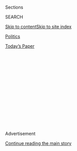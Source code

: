 <div id="app">

<div>

<div>

<div>

<div class="NYTAppHideMasthead css-1q2w90k e1suatyy0">

<div class="section css-ui9rw0 e1suatyy2">

<div class="css-eph4ug er09x8g0">

<div class="css-6n7j50">

</div>

<span class="css-1dv1kvn">Sections</span>

<div class="css-10488qs">

<span class="css-1dv1kvn">SEARCH</span>

</div>

[Skip to content](#site-content)[Skip to site
index](#site-index)

</div>

<div id="masthead-section-label" class="css-1wr3we4 eaxe0e00">

[Politics](https://www.nytimes.com/section/politics)

</div>

<div class="css-10698na e1huz5gh0">

</div>

</div>

<div id="masthead-bar-one" class="section hasLinks css-15hmgas e1csuq9d3">

<div class="css-uqyvli e1csuq9d0">

</div>

<div class="css-1uqjmks e1csuq9d1">

</div>

<div class="css-9e9ivx">

[](https://myaccount.nytimes.com/auth/login?response_type=cookie&client_id=vi)

</div>

<div class="css-1bvtpon e1csuq9d2">

[Today’s
Paper](https://www.nytimes.com/section/todayspaper)

</div>

</div>

</div>

</div>

<div data-aria-hidden="false">

<div id="site-content" data-role="main">

<div>

<div class="css-1aor85t" style="opacity:0.000000001;z-index:-1;visibility:hidden">

<div class="css-1hqnpie">

<div class="css-epjblv">

<span class="css-17xtcya">[Politics](/section/politics)</span><span class="css-x15j1o">|</span><span class="css-fwqvlz">Elliott
Abrams, Neoconservative Who Rejected Trump, May Serve
Him</span>

</div>

<div class="css-k008qs">

<div class="css-1iwv8en">

<span class="css-18z7m18"></span>

<div>

</div>

</div>

<span class="css-1n6z4y">https://nyti.ms/2jVYn4w</span>

<div class="css-1705lsu">

<div class="css-4xjgmj">

<div class="css-4skfbu" data-role="toolbar" data-aria-label="Social Media Share buttons, Save button, and Comments Panel with current comment count" data-testid="share-tools">

  - 
  - 
  - 
  - 
    
    <div class="css-6n7j50">
    
    </div>

  - 

</div>

</div>

</div>

</div>

</div>

</div>

<div class="css-13pd83m">

</div>

<div id="top-wrapper" class="css-1sy8kpn">

<div id="top-slug" class="css-l9onyx">

Advertisement

</div>

[Continue reading the main
story](#after-top)

<div class="ad top-wrapper" style="text-align:center;height:100%;display:block;min-height:250px">

<div id="top" class="place-ad" data-position="top" data-size-key="top">

</div>

</div>

<div id="after-top">

</div>

</div>

<div id="sponsor-wrapper" class="css-1hyfx7x">

<div id="sponsor-slug" class="css-19vbshk">

Supported by

</div>

[Continue reading the main
story](#after-sponsor)

<div id="sponsor" class="ad sponsor-wrapper" style="text-align:center;height:100%;display:block">

</div>

<div id="after-sponsor">

</div>

</div>

<div class="css-1vkm6nb ehdk2mb0">

# Elliott Abrams, Neoconservative Who Rejected Trump, May Serve Him

</div>

<div class="css-79elbk" data-testid="photoviewer-wrapper">

<div class="css-z3e15g" data-testid="photoviewer-wrapper-hidden">

</div>

<div class="css-1a48zt4 ehw59r15" data-testid="photoviewer-children">

![<span class="css-16f3y1r e13ogyst0" data-aria-hidden="true">Elliott
Abrams in 2011. He is a State Department veteran who served under
Presidents Ronald Reagan and George W.
Bush.</span><span class="css-cnj6d5 e1z0qqy90" itemprop="copyrightHolder"><span class="css-1ly73wi e1tej78p0">Credit...</span><span><span>Jim
Watson/Agence France-Presse — Getty
Images</span></span></span>](https://static01.nyt.com/images/2017/02/07/us/07abrams/07abrams-articleInline.jpg?quality=75&auto=webp&disable=upscale)

</div>

</div>

<div class="css-xt80pu e12qa4dv0">

<div class="css-18e8msd">

<div class="css-vp77d3 epjyd6m0">

<div class="css-1baulvz">

By [<span class="css-1baulvz" itemprop="name">Gardiner
Harris</span>](http://www.nytimes.com/by/gardiner-harris) and
[<span class="css-1baulvz last-byline" itemprop="name">David E.
Sanger</span>](http://www.nytimes.com/by/david-e-sanger)

</div>

</div>

  - Feb. 6,
    2017

  - 
    
    <div class="css-4xjgmj">
    
    <div class="css-d8bdto" data-role="toolbar" data-aria-label="Social Media Share buttons, Save button, and Comments Panel with current comment count" data-testid="share-tools">
    
      - 
      - 
      - 
      - 
        
        <div class="css-6n7j50">
        
        </div>
    
      - 
    
    </div>
    
    </div>

</div>

</div>

<div class="section meteredContent css-1r7ky0e" name="articleBody" itemprop="articleBody">

<div class="css-1fanzo5 StoryBodyCompanionColumn">

<div class="css-53u6y8">

WASHINGTON — Elliott Abrams, a neoconservative who has long argued for
an activist foreign policy that spreads American values around the
world, was advising Republicans just last spring to “keep your distance”
from Donald J. Trump and offering advice about what the party should do
after the “Trump collapse.”

On Tuesday, Mr. Abrams is set to visit President Trump in the White
House to determine whether there is a job for him in the new
administration, as the State Department’s No. 2 official.

As part of the vetting process to see whether Mr. Abrams will serve as
Secretary of State Rex W. Tillerson’s deputy, his writings have been
scrutinized in a White House suspicious of anyone who was not a Trump
loyalist from the beginning.

But the advantage of picking Mr. Abrams is clear: He knows the inner
workings of the department, he served under Ronald Reagan and George W.
Bush, and, like Mr. Trump, he is often a critic of the Washington
foreign policy establishment. Of course, he is also a member of it.

</div>

</div>

<div class="css-1fanzo5 StoryBodyCompanionColumn">

<div class="css-53u6y8">

It appears that selecting Mr. Abrams is not a done deal, with much
probably riding on his conversation with a president whose campaign he
urged others not to join. But some are already predicting that he will
emerge as part of the Trump team.

“I think he’s pretty close to being named,” James Jay Carafano, a
Heritage Foundation fellow who advised the Trump transition team on the
State Department, said in an interview.

Mr. Abrams, 69, is described politely in foreign policy circles as a
“controversial” figure, but that deeply understates the case.

He is remembered best for the days when he was an assistant secretary of
state during the Reagan administration, and his conviction in 1991 on
two misdemeanor counts of withholding information from Congress during
the Iran-contra affair. He was later pardoned by President George Bush,
and that moment has largely receded from memory — although if he is
nominated, there is little question that Democrats will bring it up
again.

Still, his selection would calm many at the State Department who worry
that Mr. Tillerson, who has never served in government, is about to
discover how running a large government bureaucracy full of dissenting
opinions differs from running Exxon Mobil, where he was chief executive.
Mr. Abrams knows the building well and, with a genial style and sharp
views, knows how to navigate the national security bureaucracy.

</div>

</div>

<div class="css-1fanzo5 StoryBodyCompanionColumn">

<div class="css-53u6y8">

His last stint in government was as deputy national security adviser
during the George W. Bush administration. He often collaborated but
sometimes feuded with Secretary of State Condoleezza Rice over whether
the Middle East peace process was, in fact, meaningful.

“The peace process was like Tinkerbell in that if we all just believe in
it firmly enough, it really would survive,” he wrote in a book, “Tested
by Zion,” about the Bush administration’s efforts.

In ordinary times, nominating Mr. Abrams would set off tremendous
opposition, especially from the left. But Mr. Trump’s many promises
during the campaign to upend decades of bipartisan foreign policy
doctrine, as well as a series of phone calls and meetings in recent
weeks that left allies feeling insulted, led many experts to applaud him
as a man who could put the Trump administration on a more predictable
path.

“For the most part, I think he would be welcomed in the State
Department,” said Dennis Ross, the senior Middle East adviser under
President Barack Obama. “He’s seen as serious, responsible and
knowledgeable.”

Mr. Abrams’s nomination would be the beginning of an important process
to fill out the State Department’s top ranks. The Trump administration,
as is common, asked nearly all of the Obama administration’s political
appointees to leave their posts, including some seen as vital to the
day-to-day management of far-flung operations.

But the speed of their departures, before they could hand off their
duties to successors, was jarring. So was the arrival last week of Matt
Mowers, a young former political aide to Gov. Chris Christie of New
Jersey, as a senior White House adviser to the State Department, which
added to growing unease that the White House would be pulling the
strings at the department.

While Mr. Abrams did not sign either of two letters from former
officials who said they would never work for Mr. Trump, he once told the
Voice of America that Mr. Trump had “no appreciation whatsoever of the
importance of allies and alliances.”

</div>

</div>

<div class="css-1fanzo5 StoryBodyCompanionColumn">

<div class="css-53u6y8">

He wrote [an
article](http://www.weeklystandard.com/when-you-cant-stand-your-candidate/article/2002283 "The article.")
in The Weekly Standard titled “When You Can’t Stand Your Candidate” —
ostensibly a look back at the 1972 election — urging that the Republican
convention not be “a coronation wherein Trump and Trumpism are
unchallenged.”

But Mr. Abrams’s years of direct experience in government are seen as an
important asset for Mr. Tillerson. And his thick skin from previous
battles could help if Mr. Tillerson seeks a wholesale revamping of the
department.

</div>

</div>

</div>

<div>

</div>

<div>

</div>

<div>

</div>

<div>

<div id="bottom-wrapper" class="css-1ede5it">

<div id="bottom-slug" class="css-l9onyx">

Advertisement

</div>

[Continue reading the main
story](#after-bottom)

<div id="bottom" class="ad bottom-wrapper" style="text-align:center;height:100%;display:block;min-height:90px">

</div>

<div id="after-bottom">

</div>

</div>

</div>

</div>

</div>

## Site Index

<div>

</div>

## Site Information Navigation

  - [© <span>2020</span> <span>The New York Times
    Company</span>](https://help.nytimes.com/hc/en-us/articles/115014792127-Copyright-notice)

<!-- end list -->

  - [NYTCo](https://www.nytco.com/)
  - [Contact
    Us](https://help.nytimes.com/hc/en-us/articles/115015385887-Contact-Us)
  - [Work with us](https://www.nytco.com/careers/)
  - [Advertise](https://nytmediakit.com/)
  - [T Brand Studio](http://www.tbrandstudio.com/)
  - [Your Ad
    Choices](https://www.nytimes.com/privacy/cookie-policy#how-do-i-manage-trackers)
  - [Privacy](https://www.nytimes.com/privacy)
  - [Terms of
    Service](https://help.nytimes.com/hc/en-us/articles/115014893428-Terms-of-service)
  - [Terms of
    Sale](https://help.nytimes.com/hc/en-us/articles/115014893968-Terms-of-sale)
  - [Site
    Map](https://spiderbites.nytimes.com)
  - [Help](https://help.nytimes.com/hc/en-us)
  - [Subscriptions](https://www.nytimes.com/subscription?campaignId=37WXW)

</div>

</div>

</div>

</div>
